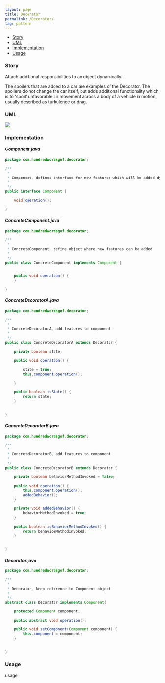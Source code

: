 ```yaml
---
layout: page
title: Decorator
permalink: /Decorator/
tag: pattern
---
```


* [Story](#Story)
* [UML](#UML)
* [Implementation](#Implementation)
* [Usage](#Usage)


###  <a id="Story"></a>Story 

Attach additional responsibilities to an object dynamically. 

The spoilers that are added to a car are examples of the Decorator.
The spoilers do not change the car itself, but adds additional functionality which is to 'spoil' unfavorable air movement across a body of a vehicle in motion, usually described as turbulence or drag.  



###  <a id="UML"></a>UML 
![]({{site.baseurl}}/assets/img/decorator.png)

###  <a id="Implementation"></a>Implementation 

#### *Component.java* 
```java 
package com.hundredwordsgof.decorator;

/**
 * 
 * Component, defines interface for new features which will be added dynamicaly
 *
 */
public interface Component {

	void operation();
	
}
```

#### *ConcreteComponent.java* 
```java 
package com.hundredwordsgof.decorator;

/**
 * 
 * ConcreteComponent, define object where new features can be added
 *
 */
public class ConcreteComponent implements Component {


	public void operation() {
	}

}
```

#### *ConcreteDecoratorA.java* 
```java 
package com.hundredwordsgof.decorator;

/**
 * 
 * ConcreteDecoratorA, add features to component
 *
 */
public class ConcreteDecoratorA extends Decorator {

	private boolean state;
	
	public void operation() {

		state = true;
		this.component.operation();
		
	}

	public boolean isState() {
		return state;
	}

	
}
```

#### *ConcreteDecoratorB.java* 
```java 
package com.hundredwordsgof.decorator;

/**
 * 
 * ConcreteDecoratorB, add features to component
 *
 */
public class ConcreteDecoratorB extends Decorator {

	private boolean behaviorMethodInvoked = false;
	
	public void operation() {
		this.component.operation();
		addedBehavior();
	}

	private void addedBehavior() {
		behaviorMethodInvoked = true;
	}

	public boolean isBehaviorMethodInvoked() {
		return behaviorMethodInvoked;
	}

	
}
```

#### *Decorator.java* 
```java 
package com.hundredwordsgof.decorator;

/**
 * 
 * Decorator, keep reference to Component object
 *
 */
abstract class Decorator implements Component{

	protected Component component;
	
	public abstract void operation();

	public void setComponent(Component component) {
		this.component = component;
	}

	
}
```

###  <a id="Usage"></a>Usage 

usage 


